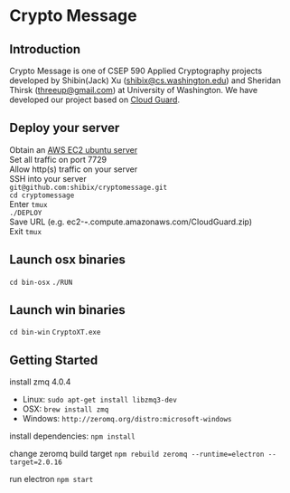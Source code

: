 # Crypto Message
## Introduction
Crypto Message is one of CSEP 590 Applied Cryptography projects developed by Shibin(Jack) Xu (shibix@cs.washington.edu) and Sheridan Thirsk (threeup@gmail.com) at University of Washington. We have developed our project based on [Cloud Guard](https://github.com/shibix/cloudguard).

## Deploy your server
Obtain an [AWS EC2 ubuntu server](https://aws.amazon.com/ec2/) <br />
Set all traffic on port 7729 <br />
Allow http(s) traffic on your server <br />
SSH into your server <br />
`git@github.com:shibix/cryptomessage.git` <br />
`cd cryptomessage ` <br />
Enter `tmux` <br />
`./DEPLOY` <br />
Save URL (e.g. ec2-***-***.compute.amazonaws.com/CloudGuard.zip) <br />
Exit `tmux` <br />

## Launch osx binaries
`cd bin-osx`
`./RUN`

## Launch win binaries
`cd bin-win`
`CryptoXT.exe`

## Getting Started

install zmq 4.0.4
* Linux: `sudo apt-get install libzmq3-dev`
* OSX: `brew install zmq`
* Windows: `http://zeromq.org/distro:microsoft-windows`

install dependencies:
`npm install`

change zeromq build target
`npm rebuild zeromq --runtime=electron --target=2.0.16`

run electron 
`npm start`
